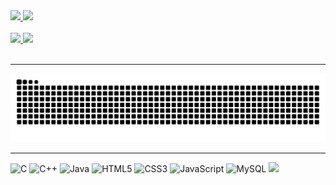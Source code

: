 <div class="stats" >
  <a href="https://github.com/henrykhsa/">
  <img height=180 src="https://github-readme-stats.vercel.app/api?username=henrykhsa&hide_border=true&theme=dark" />
  </a>
  <a href="https://github.com/henrykhsa/">
  <img height=180 src="https://github-readme-stats.vercel.app/api/top-langs/?username=henrykhsa&layout=compact&hide_border=true&theme=dark" />
  </a>
</div>
<br>
<div>
  <a href="https://github.com/henrykhsa/super_trunfo/">
  <img height=115 src="https://github-readme-stats.vercel.app/api/pin/?username=henrykhsa&repo=super_trunfo&show_owner=true&theme=dark" />
  </a>
  <a href="https://github.com/henrykhsa/Lau/">
  <img height=115 src="https://github-readme-stats.vercel.app/api/pin/?username=henrykhsa&repo=Lau&show_owner=true&theme=dark" />
  </a>
</div> 
<br> 
<hr>
<picture>
  <source media="(prefers-color-scheme: dark)" srcset="https://raw.githubusercontent.com/henrykhsa/henrykhsa/output/github-contribution-grid-snake-dark.svg">
  <source media="(prefers-color-scheme: light)" srcset="https://raw.githubusercontent.com/henrykhsa/henrykhsa/output/github-contribution-grid-snake.svg">
  <img alt="github contribution grid snake animation" src="https://raw.githubusercontent.com/henrykhsa/henrykhsa/output/github-contribution-grid-snake.svg">
</picture> 
<br>
<hr>
<div>
  <img height=50 alt="C" src="https://cdn.jsdelivr.net/gh/devicons/devicon@latest/icons/c/c-plain.svg" />
  <img height=50 alt="C++" src="https://cdn.jsdelivr.net/gh/devicons/devicon@latest/icons/cplusplus/cplusplus-plain.svg" />
  <img height=50 alt="Java" src="https://cdn.jsdelivr.net/gh/devicons/devicon@latest/icons/java/java-plain.svg"/>
  <img height=50 alt="HTML5"src="https://cdn.jsdelivr.net/gh/devicons/devicon@latest/icons/html5/html5-plain-wordmark.svg" />
  <img height=50 alt="CSS3" src="https://cdn.jsdelivr.net/gh/devicons/devicon@latest/icons/css3/css3-plain-wordmark.svg" />            
  <img height=50 alt="JavaScript" src="https://cdn.jsdelivr.net/gh/devicons/devicon@latest/icons/javascript/javascript-original.svg" />
  <img height=50 alt="MySQL" src="https://cdn.jsdelivr.net/gh/devicons/devicon@latest/icons/mysql/mysql-plain-wordmark.svg" />
  <img height=50 src="https://cdn.jsdelivr.net/gh/devicons/devicon@latest/icons/amazonwebservices/amazonwebservices-original-wordmark.svg" />
</div><br>